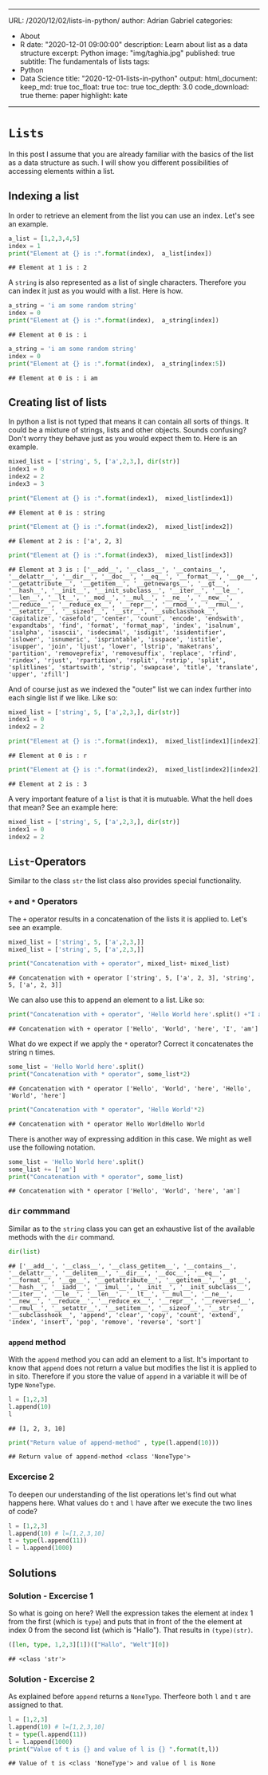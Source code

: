 
---
URL: /2020/12/02/lists-in-python/
author: Adrian Gabriel
categories:
- About
- R
date: "2020-12-01 09:00:00"
description: Learn about list as a data structure
excerpt: Python
image: "img/taghia.jpg"
published: true
subtitle: The fundamentals of lists
tags:
- Python
- Data Science
title: "2020-12-01-lists-in-python"
output:
  html_document:
    keep_md: true
    toc_float: true
    toc: true
    toc_depth: 3.0
    code_download: true
    theme: paper
    highlight: kate
---

# `Lists`
In this post I assume that you are already familiar with the basics of the list as a data structure as such.
I will show you different possibilities of accessing elements within a list.

## Indexing a list
In order to retrieve an element from the list you can use an index. Let's see an example.


```python
a_list = [1,2,3,4,5]
index = 1
print("Element at {} is :".format(index),  a_list[index])
```

```
## Element at 1 is : 2
```
A `string` is also represented as a list of single characters. Therefore you can index it just as you would with
a list. Here is how.


```python
a_string = 'i am some random string'
index = 0
print("Element at {} is :".format(index),  a_string[index])
```

```
## Element at 0 is : i
```



```python
a_string = 'i am some random string'
index = 0
print("Element at {} is :".format(index),  a_string[index:5])
```

```
## Element at 0 is : i am
```

## Creating list of lists
In python a list is not typed that means it can contain all sorts of things.
It could be a mixture of strings, lists and other objects. Sounds confusing?
Don't worry they behave just as you would expect them to.
Here is an example.


```python
mixed_list = ['string', 5, ['a',2,3,], dir(str)]
index1 = 0
index2 = 2
index3 = 3

print("Element at {} is :".format(index1),  mixed_list[index1])
```

```
## Element at 0 is : string
```

```python
print("Element at {} is :".format(index2),  mixed_list[index2])
```

```
## Element at 2 is : ['a', 2, 3]
```

```python
print("Element at {} is :".format(index3),  mixed_list[index3])
```

```
## Element at 3 is : ['__add__', '__class__', '__contains__', '__delattr__', '__dir__', '__doc__', '__eq__', '__format__', '__ge__', '__getattribute__', '__getitem__', '__getnewargs__', '__gt__', '__hash__', '__init__', '__init_subclass__', '__iter__', '__le__', '__len__', '__lt__', '__mod__', '__mul__', '__ne__', '__new__', '__reduce__', '__reduce_ex__', '__repr__', '__rmod__', '__rmul__', '__setattr__', '__sizeof__', '__str__', '__subclasshook__', 'capitalize', 'casefold', 'center', 'count', 'encode', 'endswith', 'expandtabs', 'find', 'format', 'format_map', 'index', 'isalnum', 'isalpha', 'isascii', 'isdecimal', 'isdigit', 'isidentifier', 'islower', 'isnumeric', 'isprintable', 'isspace', 'istitle', 'isupper', 'join', 'ljust', 'lower', 'lstrip', 'maketrans', 'partition', 'removeprefix', 'removesuffix', 'replace', 'rfind', 'rindex', 'rjust', 'rpartition', 'rsplit', 'rstrip', 'split', 'splitlines', 'startswith', 'strip', 'swapcase', 'title', 'translate', 'upper', 'zfill']
```
And of course just as we indexed the "outer" list we can index further into each single list if we like.
Like so:


```python
mixed_list = ['string', 5, ['a',2,3,], dir(str)]
index1 = 0
index2 = 2

print("Element at {} is :".format(index1),  mixed_list[index1][index2])
```

```
## Element at 0 is : r
```

```python
print("Element at {} is :".format(index2),  mixed_list[index2][index2])
```

```
## Element at 2 is : 3
```
A very important feature of a `list` is that it is mutuable. What the hell does that mean?
See an example here:


```python
mixed_list = ['string', 5, ['a',2,3,], dir(str)]
index1 = 0
index2 = 2
```

## `List`-Operators
Similar to the class `str` the list class also provides special functionality.

### `+` and `*` Operators
The `+` operator results in a concatenation of the lists it is applied to.
Let's see an example.


```python
mixed_list = ['string', 5, ['a',2,3,]]
mixed_list = ['string', 5, ['a',2,3,]]

print("Concatenation with + operator", mixed_list+ mixed_list)
```

```
## Concatenation with + operator ['string', 5, ['a', 2, 3], 'string', 5, ['a', 2, 3]]
```

We can also use this to append an element to a list. Like so:


```python
print("Concatenation with + operator", 'Hello World here'.split() +"I am".split())
```

```
## Concatenation with + operator ['Hello', 'World', 'here', 'I', 'am']
```

What do we expect if we apply the `*` operator? Correct it concatenates the string
n times.

```python
some_list = 'Hello World here'.split()
print("Concatenation with * operator", some_list*2)
```

```
## Concatenation with * operator ['Hello', 'World', 'here', 'Hello', 'World', 'here']
```

```python
print("Concatenation with * operator", 'Hello World'*2)
```

```
## Concatenation with * operator Hello WorldHello World
```
There is another way of expressing addition in this case. We might as well use the following notation.

```python
some_list = 'Hello World here'.split()
some_list += ['am']
print("Concatenation with * operator", some_list)
```

```
## Concatenation with * operator ['Hello', 'World', 'here', 'am']
```


### `dir` commmand
Similar as to the `string` class you can get an exhaustive list of the available methods with the `dir` command.

```python
dir(list)
```

```
## ['__add__', '__class__', '__class_getitem__', '__contains__', '__delattr__', '__delitem__', '__dir__', '__doc__', '__eq__', '__format__', '__ge__', '__getattribute__', '__getitem__', '__gt__', '__hash__', '__iadd__', '__imul__', '__init__', '__init_subclass__', '__iter__', '__le__', '__len__', '__lt__', '__mul__', '__ne__', '__new__', '__reduce__', '__reduce_ex__', '__repr__', '__reversed__', '__rmul__', '__setattr__', '__setitem__', '__sizeof__', '__str__', '__subclasshook__', 'append', 'clear', 'copy', 'count', 'extend', 'index', 'insert', 'pop', 'remove', 'reverse', 'sort']
```

### `append` method
With the `append` method you can add an element to a list. It's important to know that
`append` does not return a value but modifies the list it is applied to in sito.
Therefore if you store the value of `append` in a variable it will be of type `NoneType`.


```python
l = [1,2,3]
l.append(10)
l
```

```
## [1, 2, 3, 10]
```

```python
print("Return value of append-method" , type(l.append(10)))
```

```
## Return value of append-method <class 'NoneType'>
```

### Excercise 2
To deepen our understanding of the list operations let's find out what happens here.
What values do `t` and `l` have after we execute the two lines of code?


```python
l = [1,2,3]
l.append(10) # l=[1,2,3,10]
t = type(l.append(11))
l = l.append(1000)
```




## Solutions
### Solution - Excercise 1
So what is going on here? Well the expression takes the element at index 1 from the first (which is `type`)
and puts that in front of the the element at index 0 from the second list (which is "Hallo").
That results in `(type)(str)`. 

```python
([len, type, 1,2,3][1])(["Hallo", "Welt"][0])
```

```
## <class 'str'>
```

### Solution - Excercise 2
As explained before `append` returns a `NoneType`. Therfeore both `l` and `t` are assigned to that.

```python
l = [1,2,3]
l.append(10) # l=[1,2,3,10]
t = type(l.append(11))
l = l.append(1000)
print("Value of t is {} and value of l is {} ".format(t,l))
```

```
## Value of t is <class 'NoneType'> and value of l is None
```
